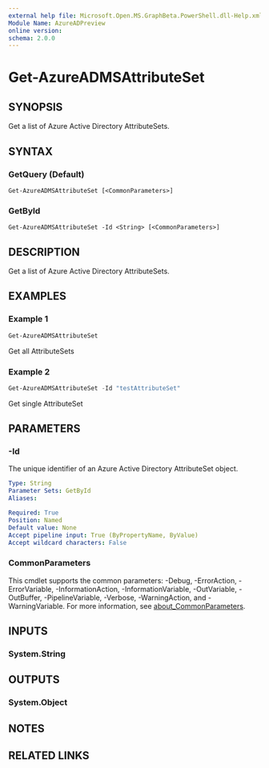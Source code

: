 ```yaml
---
external help file: Microsoft.Open.MS.GraphBeta.PowerShell.dll-Help.xml
Module Name: AzureADPreview
online version:
schema: 2.0.0
---
```


# Get-AzureADMSAttributeSet

## SYNOPSIS
Get a list of Azure Active Directory AttributeSets.

## SYNTAX

### GetQuery (Default)
```
Get-AzureADMSAttributeSet [<CommonParameters>]
```

### GetById
```
Get-AzureADMSAttributeSet -Id <String> [<CommonParameters>]
```

## DESCRIPTION
Get a list of Azure Active Directory AttributeSets.

## EXAMPLES

### Example 1
```powershell
Get-AzureADMSAttributeSet
```

Get all AttributeSets

### Example 2
```powershell
Get-AzureADMSAttributeSet -Id "testAttributeSet"
```

Get single AttributeSet

## PARAMETERS

### -Id
The unique identifier of an Azure Active Directory AttributeSet object.

```yaml
Type: String
Parameter Sets: GetById
Aliases:

Required: True
Position: Named
Default value: None
Accept pipeline input: True (ByPropertyName, ByValue)
Accept wildcard characters: False
```

### CommonParameters
This cmdlet supports the common parameters: -Debug, -ErrorAction, -ErrorVariable, -InformationAction, -InformationVariable, -OutVariable, -OutBuffer, -PipelineVariable, -Verbose, -WarningAction, and -WarningVariable. For more information, see [about_CommonParameters](http://go.microsoft.com/fwlink/?LinkID=113216).

## INPUTS

### System.String

## OUTPUTS

### System.Object
## NOTES

## RELATED LINKS
